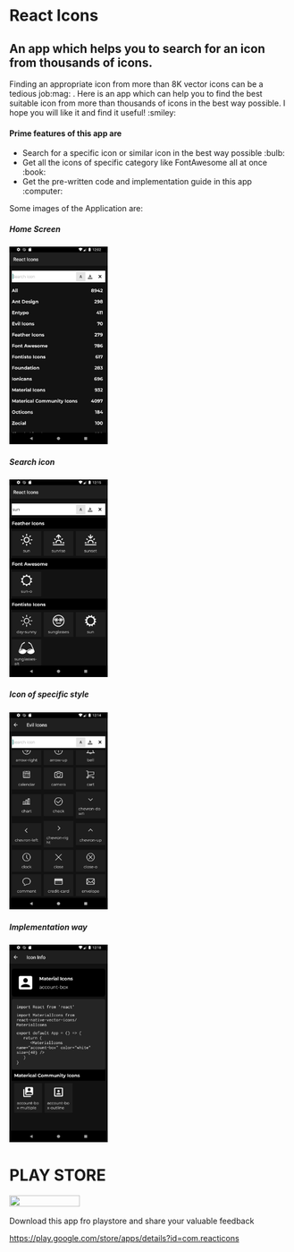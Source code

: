 <h1>React Icons</h1>
<h2>An app which helps you to search for an icon from thousands of icons.</h2>
<p>Finding an appropriate icon from more than 8K vector icons can be a tedious job:mag:
. Here is an app which can help you to find the best suitable icon from more than thousands of icons in the best way possible. I hope you will like it and find it useful! :smiley: </p>
<h4>Prime features of this app are</h4>
<ul>
<li>Search for a specific icon or similar icon in the best way possible :bulb:</li>
<li>Get all the icons of specific category like FontAwesome all at once :book:</li>
<li>Get the pre-written code and implementation guide in this app :computer:</li>
</ul>

Some images of the Application are:

<h5>Home Screen</h5>
<img src="https://github.com/saurabh13209/React-Icons/blob/master/screenshots/1.png" width="35%" height="35%"/>

<h5>Search icon</h5>
<img src="https://github.com/saurabh13209/React-Icons/blob/master/screenshots/3.png" width="35%" height="35%" />

<h5>Icon of specific style</h5>
<img src="https://github.com/saurabh13209/React-Icons/blob/master/screenshots/2.png" width="35%" height="35%" />

<h5>Implementation way</h5>
<img src="https://github.com/saurabh13209/React-Icons/blob/master/screenshots/5.png" width="35%" height="35%" />

<h1>PLAY STORE</h1>
<img src="https://miro.medium.com/max/1146/1*EiZrcN_DIapbZaxutxbZRA.png"  width="50%" height="50%"/>

</p>Download this app fro playstore and share your valuable feedback</p>

https://play.google.com/store/apps/details?id=com.reacticons


